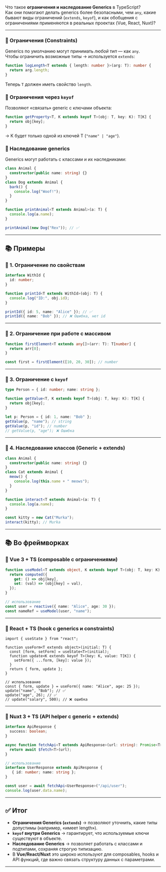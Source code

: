 Что такое **ограничения и наследование Generics** в TypeScript?  
Как они помогают делать generics более безопасными, чем `any`, какие бывают виды ограничений (`extends`, `keyof`), и как обобщения с ограничениями применяются в реальных проектах (Vue, React, Nuxt)?

---

### 🔹 Ограничения (Constraints)

Generics по умолчанию могут принимать _любой тип_ — как `any`.  
Чтобы ограничить возможные типы → используется `extends`:

```ts
function logLength<T extends { length: number }>(arg: T): number {
  return arg.length;
}
```

Теперь `T` должен иметь свойство `length`.

### 🔹 Ограничения через `keyof`

Позволяют «связать» generic с ключами объекта:

```ts
function getProperty<T, K extends keyof T>(obj: T, key: K): T[K] {
  return obj[key];
}
```

→ K будет только одной из ключей T (`"name" | "age"`).

### 🔹 Наследование generics

Generics могут работать с классами и их наследниками:

```ts
class Animal {
  constructor(public name: string) {}
}
class Dog extends Animal {
  bark() {
    console.log("Woof!");
  }
}

function printAnimal<T extends Animal>(a: T) {
  console.log(a.name);
}

printAnimal(new Dog("Rex")); // ✅
```

---

## 📚 Примеры

### 🔹 1. Ограничение по свойствам

```ts
interface WithId {
  id: number;
}

function printId<T extends WithId>(obj: T) {
  console.log("ID:", obj.id);
}

printId({ id: 5, name: "Alice" }); // ✅
printId({ name: "Bob" }); // ❌ Ошибка, нет id
```

---

### 🔹 2. Ограничение при работе с массивом

```ts
function firstElement<T extends any[]>(arr: T): T[number] {
  return arr[0];
}

const first = firstElement([10, 20, 30]); // number
```

---

### 🔹 3. Ограничение с `keyof`

```ts
type Person = { id: number; name: string };

function getValue<T, K extends keyof T>(obj: T, key: K): T[K] {
  return obj[key];
}

let p: Person = { id: 1, name: "Bob" };
getValue(p, "name"); // string
getValue(p, "id"); // number
// getValue(p, "age"); ❌ Ошибка
```

---

### 🔹 4. Наследование классов (Generic + extends)

```ts
class Animal {
  constructor(public name: string) {}
}
class Cat extends Animal {
  meow() {
    console.log(this.name + " meows");
  }
}

function interact<T extends Animal>(a: T) {
  console.log(a.name);
}

const kitty = new Cat("Murka");
interact(kitty); // Murka
```

---

## 📚 Во фреймворках

### 🔹 Vue 3 + TS (composable с ограничениями)

```ts
function useModel<T extends object, K extends keyof T>(obj: T, key: K) {
  return computed({
    get: () => obj[key],
    set: (val) => (obj[key] = val),
  });
}

// использование
const user = reactive({ name: "Alice", age: 30 });
const nameRef = useModel(user, "name");
```

---

### 🔹 React + TS (hook с generics и constraints)

```tsx
import { useState } from "react";

function useForm<T extends object>(initial: T) {
  const [form, setForm] = useState<T>(initial);
  function update<K extends keyof T>(key: K, value: T[K]) {
    setForm({ ...form, [key]: value });
  }
  return { form, update };
}

// использование
const { form, update } = useForm({ name: "Alice", age: 25 });
update("name", "Bob"); // ✅
update("age", 26); // ✅
// update("salary", 500); // ❌ ошибка
```

---

### 🔹 Nuxt 3 + TS (API helper с generic + extends)

```ts
interface ApiResponse {
  success: boolean;
}

async function fetchApi<T extends ApiResponse>(url: string): Promise<T> {
  return await $fetch<T>(url);
}

// использование
interface UserResponse extends ApiResponse {
   { id: number; name: string };
}

const user = await fetchApi<UserResponse>("/api/user");
console.log(user.data.name);
```

---

## ✅ Итог

- **Ограничения Generics (`extends`)** → позволяют уточнить, какие типы допустимы (например, «имеет length»).
- **`keyof` внутри Generics** → гарантирует, что используемые ключи существуют в объекте.
- **Наследование Generics** → позволяет работать с классами и подтипами, сохраняя строгую типизацию.
- В **Vue/React/Nuxt** это широко используют для composables, hooks и API функций, где важно связать структуру данных с параметрами.

---
